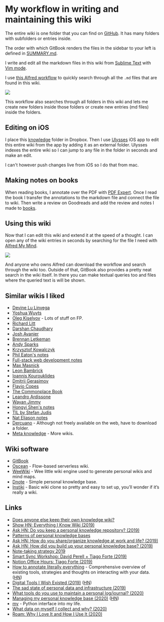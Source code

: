 # My workflow in writing and maintaining this wiki

The entire wiki is one folder that you can find on [GitHub](https://github.com/nikitavoloboev/knowledge). It has many folders with subfolders or entries inside.

The order with which GitBook renders the files in the sidebar to your left is defined in [SUMMARY.md](https://github.com/nikitavoloboev/knowledge/blob/master/SUMMARY.md).

I write and edit all the markdown files in this wiki from [Sublime Text](../text-editors/sublime-text/sublime-text.md) with [Vim mode](https://github.com/guillermooo/Six).

I use [this Alfred workflow](https://github.com/nikitavoloboev/small-workflows/blob/master/personal/Manage%20wiki.alfredworkflow?raw=true) to quickly search through all the `.md` files that are found in this wiki.

![](https://i.imgur.com/uwnUS4V.png)

This workflow also searches through all folders in this wiki and lets me create new folders inside those folders or create new entries (md files) inside the folders.

## Editing on iOS

I place this [knowledge](https://github.com/nikitavoloboev/knowledge) folder in Dropbox. Then I use [Ulysses](https://ulyssesapp.com) iOS app to edit this entire wiki from the app by adding it as an external folder. Ulysses indexes the entire wiki so I can jump to any file in the folder in seconds and make an edit.

I can't however push changes live from iOS so I do that from mac.

## Making notes on books

When reading books, I annotate over the PDF with [PDF Expert](https://pdfexpert.com). Once I read the book I transfer the annotations to the markdown file and connect the file to wiki. Then write a review on Goodreads and add the review and notes I made to [books](../books/books.md).

## Using this wiki

Now that I can edit this wiki and extend it at the speed of a thought. I can open any of the wiki entries in seconds by searching for the file I need with [Alfred My Mind](https://github.com/nikitavoloboev/alfred-my-mind#readme).

![](https://i.imgur.com/RXRAG5c.png)

And anyone who owns Alfred can download the workflow and search through the wiki too. Outside of that, GitBook also provides a pretty neat search in the wiki itself. In there you can make textual queries too and files where the queried text is will be shown.

## Similar wikis I liked

- [Devine Lu Linvega](https://wiki.xxiivv.com)
- [Yoshua Wuyts](https://yoshuawuyts.gitbooks.io/knowledge/content/)
- [Oleg Kiselyov](http://okmij.org/ftp/) - Lots of stuff on FP.
- [Richard Litt](https://github.com/RichardLitt/knowledge)
- [Darshan Chaudhary](https://github.com/darshanime/notes#readme)
- [Josh Avanier](https://joshavanier.github.io/wiki/notes.html)
- [Brennan Letkeman](https://ltkmn.gitbook.io/brendex/)
- [Andy Sparks](https://github.com/AndySparks/captains-log)
- [Krzysztof Kowalczyk](https://blog.kowalczyk.info/)
- [Phil Eaton's notes](http://notes.eatonphil.com/)
- [Full-stack web development notes](https://github.com/8483/notes#readme)
- [Max Masnick](https://maxmasnick.com/kb/)
- [Leon Bambrick](https://til.secretgeek.net/)
- [Ioannis Kourouklides](https://wiki.kourouklides.com/wiki/Main_Page)
- [Dmitrii Gerasimov](https://beepb00p.xyz/)
- [Flavio Copes](https://flaviocopes.com/)
- [The Commonplace Book](https://www.ralphrudd.com/)
- [Leandro Ardissone](https://knowledge.lardissone.now.sh/#about-me)
- [Wayan Jimmy](https://wayanjimmy-notebook.netlify.com/)
- [Hongyi Shen's notes](https://github.com/wilbeibi/NotesIndex)
- [TIL by Stefan Judis](https://www.stefanjudis.com/today-i-learned/)
- [Nat Eliason notes](https://www.nateliason.com/notes)
- [Dercuano](https://gitlab.com/kragen/dercuano) - Although not freely available on the web, have to download a folder.
- [Meta knowledge](https://github.com/RichardLitt/knowledge#readme) - More wikis.

## Wiki software

- [GitBook](https://www.gitbook.com/)
- [Oscean](https://github.com/XXIIVV/Oscean) - Flow-based serverless wiki.
- [WeeWiki](https://github.com/PaulBatchelor/weewiki) - Wee little wiki engine used to generate personal wikis and mind maps.
- [Dnote](https://github.com/dnote/dnote) - Simple personal knowledge base.
- [Instiki](https://github.com/parasew/instiki) - Basic wiki clone so pretty and easy to set up, you’ll wonder if it’s really a wiki.

## Links

- [Does anyone else keep their own knowledge wiki?](https://lobste.rs/s/ord0rg/does_anyone_else_keep_their_own_knowledge)
- [Show HN: Everything I Know Wiki (2019)](https://news.ycombinator.com/item?id=19468993)
- [Ask HN: Do you keep a personal knowledge repository? (2019)](https://news.ycombinator.com/item?id=20007108)
- [Patterns of personal knowledge bases](https://github.com/zadam/trilium/wiki/Patterns-of-personal-knowledge-base)
- [Ask HN: How do you share/organize knowledge at work and life? (2019)](https://news.ycombinator.com/item?id=21310030)
- [Ask HN: How did you build up your personal knowledge base? (2019)](https://news.ycombinator.com/item?id=21332957)
- [Note-taking strategy 2019](https://cpbotha.net/2019/09/21/note-taking-strategy-2019/)
- [Smart Sync Workshop: David Perell + Tiago Forte (2019)](https://www.youtube.com/watch?v=lNJ33ImlZzs)
- [Notion Office Hours: Tiago Forte (2019)](https://www.youtube.com/watch?v=sDNooHDj2Dk)
- [How to annotate literally everything](https://beepb00p.xyz/annotating.html) - Comprehensive overview of existing tools, strategies and thoughts on interacting with your data. ([HN](https://news.ycombinator.com/item?id=21635012))
- [Digital Tools I Wish Existed (2019)](https://jborichevskiy.com/posts/digital-tools/) ([HN](https://news.ycombinator.com/item?id=21659876))
- [The sad state of personal data and infrastructure (2019)](https://beepb00p.xyz/sad-infra.html)
- [What tools do you use to maintain a personal log/journal? (2020)](https://lobste.rs/s/peevtw/what_tools_do_you_use_maintain_personal)
- [Managing my personal knowledge base (2020)](https://tkainrad.dev/posts/managing-my-personal-knowledge-base/) ([HN](https://news.ycombinator.com/item?id=22000791))
- [my](https://github.com/karlicoss/my) - Python interface into my life.
- [What data on myself I collect and why? (2020)](https://beepb00p.xyz/my-data.html)
- [Roam: Why I Love It and How I Use It (2020)](https://www.nateliason.com/blog/roam)
